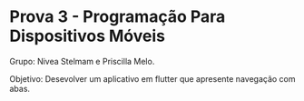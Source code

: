 # Prova 3 - Programação Para Dispositivos Móveis

Grupo: Nivea Stelmam e Priscilla Melo.

Objetivo: Desevolver um aplicativo em flutter que apresente navegação com abas.
